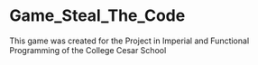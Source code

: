 # Game_Steal_The_Code
 This game was created for the Project in Imperial and Functional Programming of the College Cesar School
